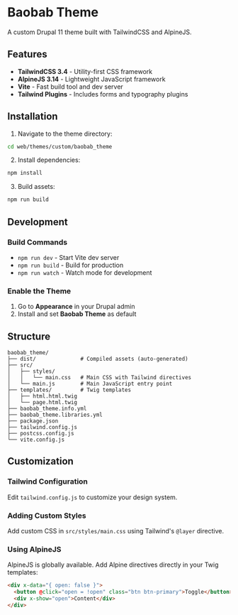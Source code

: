 # Baobab Theme

A custom Drupal 11 theme built with TailwindCSS and AlpineJS.

## Features

- **TailwindCSS 3.4** - Utility-first CSS framework
- **AlpineJS 3.14** - Lightweight JavaScript framework
- **Vite** - Fast build tool and dev server
- **Tailwind Plugins** - Includes forms and typography plugins

## Installation

1. Navigate to the theme directory:
```bash
cd web/themes/custom/baobab_theme
```

2. Install dependencies:
```bash
npm install
```

3. Build assets:
```bash
npm run build
```

## Development

### Build Commands

- `npm run dev` - Start Vite dev server
- `npm run build` - Build for production
- `npm run watch` - Watch mode for development

### Enable the Theme

1. Go to **Appearance** in your Drupal admin
2. Install and set **Baobab Theme** as default

## Structure

```
baobab_theme/
├── dist/              # Compiled assets (auto-generated)
├── src/
│   ├── styles/
│   │   └── main.css   # Main CSS with Tailwind directives
│   └── main.js        # Main JavaScript entry point
├── templates/         # Twig templates
│   ├── html.html.twig
│   └── page.html.twig
├── baobab_theme.info.yml
├── baobab_theme.libraries.yml
├── package.json
├── tailwind.config.js
├── postcss.config.js
└── vite.config.js
```

## Customization

### Tailwind Configuration

Edit `tailwind.config.js` to customize your design system.

### Adding Custom Styles

Add custom CSS in `src/styles/main.css` using Tailwind's `@layer` directive.

### Using AlpineJS

AlpineJS is globally available. Add Alpine directives directly in your Twig templates:

```html
<div x-data="{ open: false }">
  <button @click="open = !open" class="btn btn-primary">Toggle</button>
  <div x-show="open">Content</div>
</div>
```
